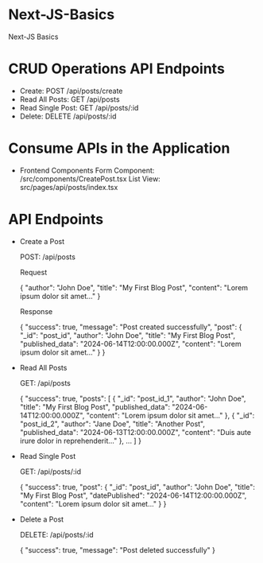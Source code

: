 # Next-JS-Basics
Next-JS Basics

# CRUD Operations API Endpoints

- Create: POST /api/posts/create
- Read All Posts: GET /api/posts
- Read Single Post: GET /api/posts/:id
- Delete: DELETE /api/posts/:id


# Consume APIs in the Application

- Frontend Components
    Form Component: /src/components/CreatePost.tsx
    List View: src/pages/api/posts/index.tsx

# API Endpoints

- Create a Post

    POST: /api/posts

    Request
    
    {
        "author": "John Doe",
        "title": "My First Blog Post",
        "content": "Lorem ipsum dolor sit amet..."
    }
    
    Response

    {
        "success": true,
        "message": "Post created successfully",
        "post": {
            "_id": "post_id",
            "author": "John Doe",
            "title": "My First Blog Post",
            "published_data": "2024-06-14T12:00:00.000Z",
            "content": "Lorem ipsum dolor sit amet..."
        }
    }

- Read All Posts

    GET: /api/posts
    
    {
        "success": true,
        "posts": [
            {
            "_id": "post_id_1",
            "author": "John Doe",
            "title": "My First Blog Post",
            "published_data": "2024-06-14T12:00:00.000Z",
            "content": "Lorem ipsum dolor sit amet..."
            },
            {
            "_id": "post_id_2",
            "author": "Jane Doe",
            "title": "Another Post",
            "published_data": "2024-06-13T12:00:00.000Z",
            "content": "Duis aute irure dolor in reprehenderit..."
            },
            ...
        ]
    }

- Read Single Post

    GET: /api/posts/:id

    {
        "success": true,
        "post": {
            "_id": "post_id",
            "author": "John Doe",
            "title": "My First Blog Post",
            "datePublished": "2024-06-14T12:00:00.000Z",
            "content": "Lorem ipsum dolor sit amet..."
        }
    }

- Delete a Post

    DELETE: /api/posts/:id
        
    {
        "success": true,
        "message": "Post deleted successfully"
    }
